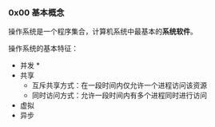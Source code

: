 ### 0x00 基本概念

操作系统是一个程序集合，计算机系统中最基本的**系统软件**。

操作系统的基本特征：

* 并发
  * 
* 共享
  * 互斥共享方式：在一段时间内仅允许一个进程访问该资源
  * 同时访问方式：允许一段时间内有多个进程同时进行访问
* 虚拟
* 异步

